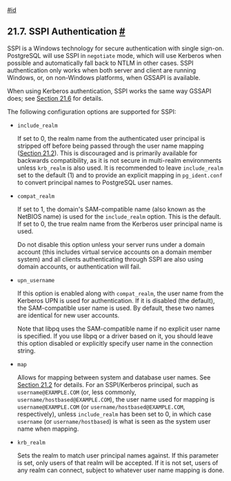 [#id](#SSPI-AUTH)

## 21.7. SSPI Authentication [#](#SSPI-AUTH)



SSPI is a Windows technology for secure authentication with single sign-on. PostgreSQL will use SSPI in `negotiate` mode, which will use Kerberos when possible and automatically fall back to NTLM in other cases. SSPI authentication only works when both server and client are running Windows, or, on non-Windows platforms, when GSSAPI is available.

When using Kerberos authentication, SSPI works the same way GSSAPI does; see [Section 21.6](gssapi-auth) for details.

The following configuration options are supported for SSPI:

* `include_realm`

  If set to 0, the realm name from the authenticated user principal is stripped off before being passed through the user name mapping ([Section 21.2](auth-username-maps)). This is discouraged and is primarily available for backwards compatibility, as it is not secure in multi-realm environments unless `krb_realm` is also used. It is recommended to leave `include_realm` set to the default (1) and to provide an explicit mapping in `pg_ident.conf` to convert principal names to PostgreSQL user names.

* `compat_realm`

  If set to 1, the domain's SAM-compatible name (also known as the NetBIOS name) is used for the `include_realm` option. This is the default. If set to 0, the true realm name from the Kerberos user principal name is used.

  Do not disable this option unless your server runs under a domain account (this includes virtual service accounts on a domain member system) and all clients authenticating through SSPI are also using domain accounts, or authentication will fail.

* `upn_username`

  If this option is enabled along with `compat_realm`, the user name from the Kerberos UPN is used for authentication. If it is disabled (the default), the SAM-compatible user name is used. By default, these two names are identical for new user accounts.

  Note that libpq uses the SAM-compatible name if no explicit user name is specified. If you use libpq or a driver based on it, you should leave this option disabled or explicitly specify user name in the connection string.

* `map`

  Allows for mapping between system and database user names. See [Section 21.2](auth-username-maps) for details. For an SSPI/Kerberos principal, such as `username@EXAMPLE.COM` (or, less commonly, `username/hostbased@EXAMPLE.COM`), the user name used for mapping is `username@EXAMPLE.COM` (or `username/hostbased@EXAMPLE.COM`, respectively), unless `include_realm` has been set to 0, in which case `username` (or `username/hostbased`) is what is seen as the system user name when mapping.

* `krb_realm`

  Sets the realm to match user principal names against. If this parameter is set, only users of that realm will be accepted. If it is not set, users of any realm can connect, subject to whatever user name mapping is done.